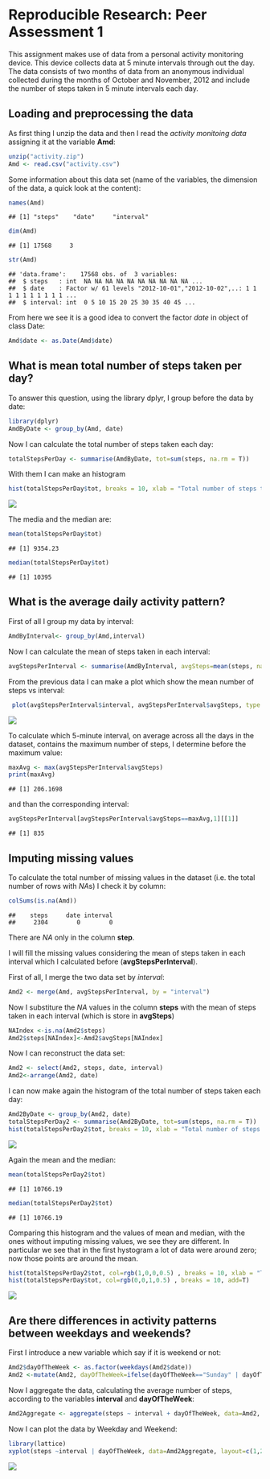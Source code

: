 # Reproducible Research: Peer Assessment 1

This assignment makes use of data from a personal activity monitoring device. This device collects data at 5 minute intervals through out the day. The data consists of two months of data from an anonymous individual collected during the months of October and November, 2012 and include the number of steps taken in 5 minute intervals each day.

## Loading and preprocessing the data

As first thing I unzip the data and then I read the *activity monitoing data* assigning it at the variable **Amd**:


```r
unzip("activity.zip")
Amd <- read.csv("activity.csv")
```

Some information about this data set (name of the variables, the dimension of the data, a quick look at the content):

```r
names(Amd)
```

```
## [1] "steps"    "date"     "interval"
```

```r
dim(Amd)
```

```
## [1] 17568     3
```

```r
str(Amd)
```

```
## 'data.frame':	17568 obs. of  3 variables:
##  $ steps   : int  NA NA NA NA NA NA NA NA NA NA ...
##  $ date    : Factor w/ 61 levels "2012-10-01","2012-10-02",..: 1 1 1 1 1 1 1 1 1 1 ...
##  $ interval: int  0 5 10 15 20 25 30 35 40 45 ...
```

From here we see it is a good idea to convert the factor *date* in object of class Date:

```r
Amd$date <- as.Date(Amd$date)
```

## What is mean total number of steps taken per day?

To answer this question, using the library dplyr, I group before the data by date:

```r
library(dplyr)
AmdByDate <- group_by(Amd, date)
```

Now I can calculate the total number of steps taken each day:

```r
totalStepsPerDay <- summarise(AmdByDate, tot=sum(steps, na.rm = T))
```

With them I can make an histogram

```r
hist(totalStepsPerDay$tot, breaks = 10, xlab = "Total number of steps taken each day", main = " Histogram of the total number \n of steps taken each day")
```

![](PA1_template_files/figure-html/unnamed-chunk-4-1.png)<!-- -->

The media and the median are:

```r
mean(totalStepsPerDay$tot)
```

```
## [1] 9354.23
```

```r
median(totalStepsPerDay$tot)
```

```
## [1] 10395
```



## What is the average daily activity pattern?

First of all I group my data by interval:

```r
AmdByInterval<- group_by(Amd,interval)
```

Now I can calculate the mean of steps taken in each interval:

```r
avgStepsPerInterval <- summarise(AmdByInterval, avgSteps=mean(steps, na.rm = T))
```


From the previous data I can make a plot which show the mean number of steps vs interval:

```r
 plot(avgStepsPerInterval$interval, avgStepsPerInterval$avgSteps, type = "l", xlab = "Interval", ylab = "mean number of steps", main = "Daily activity pattern" )
```

![](PA1_template_files/figure-html/unnamed-chunk-8-1.png)<!-- -->


To calculate which 5-minute interval, on average across all the days 
in the dataset, contains the maximum number of steps, I determine before the maximum value: 


```r
maxAvg <- max(avgStepsPerInterval$avgSteps)
print(maxAvg)
```

```
## [1] 206.1698
```

and than the corresponding interval:

```r
avgStepsPerInterval[avgStepsPerInterval$avgSteps==maxAvg,1][[1]]
```

```
## [1] 835
```

## Imputing missing values


To calculate the total number of missing values in the dataset (i.e. the total number of rows with *NA*s) I check it by column:

```r
colSums(is.na(Amd))
```

```
##    steps     date interval 
##     2304        0        0
```

There are *NA* only in the column **step**.

I will fill the missing values considering the
mean of steps taken in each interval which I calculated before
(**avgStepsPerInterval**).

First of all, I merge the two data set by *interval*:

```r
Amd2 <- merge(Amd, avgStepsPerInterval, by = "interval")
```

Now I substiture the *NA* values in the column **steps** with
the mean of steps taken in each interval (which is store in **avgSteps**)


```r
NAIndex <-is.na(Amd2$steps)
Amd2$steps[NAIndex]<-Amd2$avgSteps[NAIndex]
```

Now I can reconstruct the data set:

```r
Amd2 <- select(Amd2, steps, date, interval)
Amd2<-arrange(Amd2, date)
```


I can now make again the histogram of the total number of steps taken each day:

```r
Amd2ByDate <- group_by(Amd2, date)
totalStepsPerDay2 <- summarise(Amd2ByDate, tot=sum(steps, na.rm = T))
hist(totalStepsPerDay2$tot, breaks = 10, xlab = "Total number of steps taken each day", main = " Histogram of the total number \n of steps taken each day \n (with imputing missing values) ")
```

![](PA1_template_files/figure-html/unnamed-chunk-15-1.png)<!-- -->

Again the mean and the median:

```r
mean(totalStepsPerDay2$tot)
```

```
## [1] 10766.19
```

```r
median(totalStepsPerDay2$tot)
```

```
## [1] 10766.19
```

Comparing this histogram and the values of mean and median, with
the ones without imputing missing values, we see they are different.
 In particular we see that in the first hystogram a lot of data were around zero; now those points are around the mean.


```r
hist(totalStepsPerDay2$tot, col=rgb(1,0,0,0.5) , breaks = 10, xlab = "Total number of steps taken each day", main = "Comparison of hystogram with and \n without imputing missing values")
hist(totalStepsPerDay$tot, col=rgb(0,0,1,0.5) , breaks = 10, add=T)
```

![](PA1_template_files/figure-html/unnamed-chunk-17-1.png)<!-- -->

## Are there differences in activity patterns between weekdays and weekends?

First I introduce a new variable which say if it is weekend or not:

```r
Amd2$dayOfTheWeek <- as.factor(weekdays(Amd2$date))
Amd2 <-mutate(Amd2, dayOfTheWeek=ifelse(dayOfTheWeek=="Sunday" | dayOfTheWeek=="Saturday", dayOfTheWeek<-"Weekend", dayOfTheWeek<-"Weekday"))
```


Now I aggregate the data, calculating the average number of steps,
according to the variables **interval** and **dayOfTheWeek**: 

```r
Amd2Aggregate <- aggregate(steps ~ interval + dayOfTheWeek, data=Amd2, mean)
```

Now I can plot the data by Weekday and Weekend:

```r
library(lattice)
xyplot(steps ~interval | dayOfTheWeek, data=Amd2Aggregate, layout=c(1,2), xlab = "Interval", ylab = "Number of steps", type="l", main="Daily activity pattern: comparison Weekends and Weekdays")
```

![](PA1_template_files/figure-html/unnamed-chunk-20-1.png)<!-- -->



